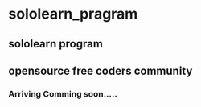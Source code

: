 # sololearn_pragram
## sololearn program
## opensource free coders community


### Arriving Comming soon.....

